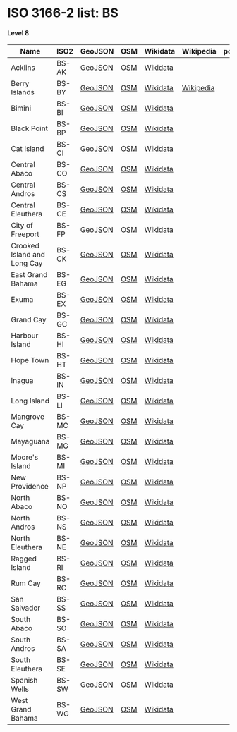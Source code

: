 # ISO 3166-2 list: BS


#### Level 8
Name | ISO2 | GeoJSON | OSM | Wikidata | Wikipedia | population 
--- | --- | --- | --- | --- | --- | --: 
Acklins | BS-AK | [GeoJSON](../../geojson/q8/iso2/BS/BS-AK.geojson) | [OSM](https://www.openstreetmap.org/relation/3772879) | [Wikidata](https://www.wikidata.org/wiki/Q341919) |  | 560
Berry Islands | BS-BY | [GeoJSON](../../geojson/q8/iso2/BS/BS-BY.geojson) | [OSM](https://www.openstreetmap.org/relation/3776644) | [Wikidata](https://www.wikidata.org/wiki/Q827173) | [Wikipedia](http://en.wikipedia.org/wiki/en%3ABerry%20Islands) | 
Bimini | BS-BI | [GeoJSON](../../geojson/q8/iso2/BS/BS-BI.geojson) | [OSM](https://www.openstreetmap.org/relation/3776645) | [Wikidata](https://www.wikidata.org/wiki/Q863476) |  | 
Black Point | BS-BP | [GeoJSON](../../geojson/q8/iso2/BS/BS-BP.geojson) | [OSM](https://www.openstreetmap.org/relation/3776646) | [Wikidata](https://www.wikidata.org/wiki/Q2525298) |  | 
Cat Island | BS-CI | [GeoJSON](../../geojson/q8/iso2/BS/BS-CI.geojson) | [OSM](https://www.openstreetmap.org/relation/3776647) | [Wikidata](https://www.wikidata.org/wiki/Q1050154) |  | 1,503
Central Abaco | BS-CO | [GeoJSON](../../geojson/q8/iso2/BS/BS-CO.geojson) | [OSM](https://www.openstreetmap.org/relation/3776648) | [Wikidata](https://www.wikidata.org/wiki/Q2525371) |  | 
Central Andros | BS-CS | [GeoJSON](../../geojson/q8/iso2/BS/BS-CS.geojson) | [OSM](https://www.openstreetmap.org/relation/3776649) | [Wikidata](https://www.wikidata.org/wiki/Q2096558) |  | 
Central Eleuthera | BS-CE | [GeoJSON](../../geojson/q8/iso2/BS/BS-CE.geojson) | [OSM](https://www.openstreetmap.org/relation/3776650) | [Wikidata](https://www.wikidata.org/wiki/Q938518) |  | 
City of Freeport | BS-FP | [GeoJSON](../../geojson/q8/iso2/BS/BS-FP.geojson) | [OSM](https://www.openstreetmap.org/relation/3776653) | [Wikidata](https://www.wikidata.org/wiki/Q867573) |  | 45,945
Crooked Island and Long Cay | BS-CK | [GeoJSON](../../geojson/q8/iso2/BS/BS-CK.geojson) | [OSM](https://www.openstreetmap.org/relation/3775751) | [Wikidata](https://www.wikidata.org/wiki/Q1140993) |  | 323
East Grand Bahama | BS-EG | [GeoJSON](../../geojson/q8/iso2/BS/BS-EG.geojson) | [OSM](https://www.openstreetmap.org/relation/3776651) | [Wikidata](https://www.wikidata.org/wiki/Q2630334) |  | 
Exuma | BS-EX | [GeoJSON](../../geojson/q8/iso2/BS/BS-EX.geojson) | [OSM](https://www.openstreetmap.org/relation/3776652) | [Wikidata](https://www.wikidata.org/wiki/Q1385577) |  | 6,928
Grand Cay | BS-GC | [GeoJSON](../../geojson/q8/iso2/BS/BS-GC.geojson) | [OSM](https://www.openstreetmap.org/relation/3776654) | [Wikidata](https://www.wikidata.org/wiki/Q2524373) |  | 
Harbour Island | BS-HI | [GeoJSON](../../geojson/q8/iso2/BS/BS-HI.geojson) | [OSM](https://www.openstreetmap.org/relation/3776655) | [Wikidata](https://www.wikidata.org/wiki/Q2357510) |  | 
Hope Town | BS-HT | [GeoJSON](../../geojson/q8/iso2/BS/BS-HT.geojson) | [OSM](https://www.openstreetmap.org/relation/3776656) | [Wikidata](https://www.wikidata.org/wiki/Q2699709) |  | 
Inagua | BS-IN | [GeoJSON](../../geojson/q8/iso2/BS/BS-IN.geojson) | [OSM](https://www.openstreetmap.org/relation/3775740) | [Wikidata](https://www.wikidata.org/wiki/Q1353668) |  | 
Long Island | BS-LI | [GeoJSON](../../geojson/q8/iso2/BS/BS-LI.geojson) | [OSM](https://www.openstreetmap.org/relation/3776657) | [Wikidata](https://www.wikidata.org/wiki/Q890879) |  | 3,024
Mangrove Cay | BS-MC | [GeoJSON](../../geojson/q8/iso2/BS/BS-MC.geojson) | [OSM](https://www.openstreetmap.org/relation/3776658) | [Wikidata](https://www.wikidata.org/wiki/Q2702334) |  | 
Mayaguana | BS-MG | [GeoJSON](../../geojson/q8/iso2/BS/BS-MG.geojson) | [OSM](https://www.openstreetmap.org/relation/3775742) | [Wikidata](https://www.wikidata.org/wiki/Q1540098) |  | 271
Moore's Island | BS-MI | [GeoJSON](../../geojson/q8/iso2/BS/BS-MI.geojson) | [OSM](https://www.openstreetmap.org/relation/3776659) | [Wikidata](https://www.wikidata.org/wiki/Q2702345) |  | 
New Providence | BS-NP | [GeoJSON](../../geojson/q8/iso2/BS/BS-NP.geojson) | [OSM](https://www.openstreetmap.org/relation/3776660) | [Wikidata](https://www.wikidata.org/wiki/Q858513) |  | 274,400
North Abaco | BS-NO | [GeoJSON](../../geojson/q8/iso2/BS/BS-NO.geojson) | [OSM](https://www.openstreetmap.org/relation/3776661) | [Wikidata](https://www.wikidata.org/wiki/Q623327) |  | 
North Andros | BS-NS | [GeoJSON](../../geojson/q8/iso2/BS/BS-NS.geojson) | [OSM](https://www.openstreetmap.org/relation/3776662) | [Wikidata](https://www.wikidata.org/wiki/Q2699411) |  | 
North Eleuthera | BS-NE | [GeoJSON](../../geojson/q8/iso2/BS/BS-NE.geojson) | [OSM](https://www.openstreetmap.org/relation/3776663) | [Wikidata](https://www.wikidata.org/wiki/Q2705535) |  | 
Ragged Island | BS-RI | [GeoJSON](../../geojson/q8/iso2/BS/BS-RI.geojson) | [OSM](https://www.openstreetmap.org/relation/3776664) | [Wikidata](https://www.wikidata.org/wiki/Q1532634) |  | 70
Rum Cay | BS-RC | [GeoJSON](../../geojson/q8/iso2/BS/BS-RC.geojson) | [OSM](https://www.openstreetmap.org/relation/3776665) | [Wikidata](https://www.wikidata.org/wiki/Q1859950) |  | 99
San Salvador | BS-SS | [GeoJSON](../../geojson/q8/iso2/BS/BS-SS.geojson) | [OSM](https://www.openstreetmap.org/relation/3776666) | [Wikidata](https://www.wikidata.org/wiki/Q845540) |  | 930
South Abaco | BS-SO | [GeoJSON](../../geojson/q8/iso2/BS/BS-SO.geojson) | [OSM](https://www.openstreetmap.org/relation/3776667) | [Wikidata](https://www.wikidata.org/wiki/Q2703192) |  | 
South Andros | BS-SA | [GeoJSON](../../geojson/q8/iso2/BS/BS-SA.geojson) | [OSM](https://www.openstreetmap.org/relation/3776678) | [Wikidata](https://www.wikidata.org/wiki/Q2408672) |  | 
South Eleuthera | BS-SE | [GeoJSON](../../geojson/q8/iso2/BS/BS-SE.geojson) | [OSM](https://www.openstreetmap.org/relation/3776668) | [Wikidata](https://www.wikidata.org/wiki/Q2699715) |  | 
Spanish Wells | BS-SW | [GeoJSON](../../geojson/q8/iso2/BS/BS-SW.geojson) | [OSM](https://www.openstreetmap.org/relation/3776669) | [Wikidata](https://www.wikidata.org/wiki/Q1771681) |  | 
West Grand Bahama | BS-WG | [GeoJSON](../../geojson/q8/iso2/BS/BS-WG.geojson) | [OSM](https://www.openstreetmap.org/relation/3776685) | [Wikidata](https://www.wikidata.org/wiki/Q2702338) |  | 
